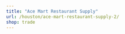 ```yaml
---
title: "Ace Mart Restaurant Supply"
url: /houston/ace-mart-restaurant-supply-2/
shop: trade
---
```

